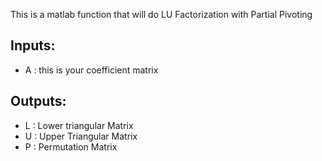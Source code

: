 This is a matlab function that will do LU Factorization with Partial Pivoting

## Inputs:
- A : this is your coefficient matrix

## Outputs:
- L : Lower triangular Matrix
- U : Upper Triangular Matrix
- P : Permutation Matrix
